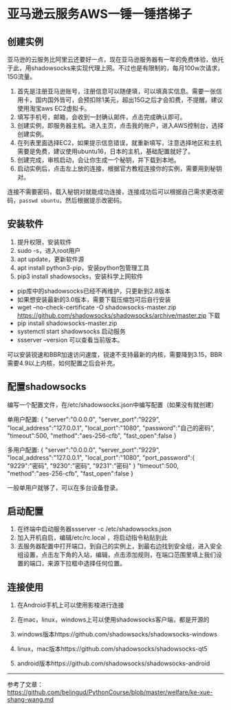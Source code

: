 # 亚马逊云服务AWS一锤一锤搭梯子

## 创建实例

亚马逊的云服务比阿里云还要好一点，现在亚马逊服务器有一年的免费体验，依托于此，用shadowsocks来实现代理上网。不过也是有限制的，每月100w次请求，15G流量。

1. 首先是注册亚马逊账号，注册信息可以随便填，可以填真实信息。需要一张信用卡，国内国外皆可，会预扣除1美元，超出15G之后才会扣费，不提醒。建议使用淘宝aws EC2虚拟卡。
2. 填写手机号，邮箱，会收到一封确认邮件，点击完成确认即可。
2. 创建实例，即服务器主机。进入主页，点击我的账户，进入AWS控制台，选择创建实例。
3. 在列表里面选择EC2，如果提示信息错误，就重新填写，注意选择地区和主机需要是免费，建议使用ubuntu16，日本的主机，基础配置就好了。
4. 创建完成，审核启动，会让你生成一个秘钥，并下载到本地。
5. 启动实例后，点击左上放的连接，根据官方教程连接你的实例，需要用到秘钥对。

连接不需要密码，载入秘钥对就能成功连接，连接成功后可以根据自己需求更改密码，`passwd ubuntu`，然后根据提示改密码。

## 安装软件

1. 提升权限，安装软件
1. sudo -s，进入root用户
1. apt update，更新软件源
1. apt install python3-pip，安装python包管理工具
1. pip3 install shadowsocks，安装科学上网软件
  - pip库中的shadowsocks已经不再维护，只更新到2.8版本
  - 如果想安装最新的3.0版本，需要下载压缩包可后自行安装
  - wget –no-check-certificate -O shadowsocks-master.zip https://github.com/shadowsocks/shadowsocks/archive/master.zip 下载
  - pip install shadowsocks-master.zip
  - systemctl start shadowsocks 启动服务
  - ssserver –version 可以查看当前版本。

可以安装锐速和BBR加速访问速度，锐速不支持最新的内核，需要降到3.15，BBR需要4.9以上内核，如何配置之后会补充。

## 配置shadowsocks

编写一个配置文件，在/etc/shadowsocks.json中编写配置（如果没有就创建）

单用户配置:
    {
        "server":"0.0.0.0",
        "server_port":"9229",
        "local_address":"127.0.0.1",
        "local_port":"1080",
        "password":"自己的密码",
        "timeout":500,
        "method":"aes-256-cfb",
        "fast_open":false
    }

多用户配置:
    {
        "server":"0.0.0.0",
        "server_port":"9229",
        "local_address":"127.0.0.1",
        "local_port":"1080",
        "port_password":{
            "9229":"密码",
            "9230":"密码",
            "9231":"密码"
        }
        "timeout":500,
        "method":"aes-256-cfb",
        "fast_open":false
    }

一般单用户就够了，可以在多台设备登录。

## 启动配置

1. 在终端中启动服务器ssserver -c /etc/shadowsocks.json
1. 加入开机自启，编辑/etc/rc.local ，将启动指令粘贴到此
1. 去服务器配置中打开端口，到自己的实例上，到最右边找到安全组，进入安全组设置，点击左下角的入站，编辑，点击添加规则，在端口范围里填上我们设置的端口，来源下拉框中选择任何位置。

## 连接使用

1. 在Android手机上可以使用影梭进行连接

1. 在mac，linux，windows上可以使用shadowsocks客户端，都是开源的

1. windows版本https://github.com/shadowsocks/shadowsocks-windows

1. linux，mac版本https://github.com/shadowsocks/shadowsocks-qt5

1. android版本https://github.com/shadowsocks/shadowsocks-android


---

参考了文章：https://github.com/belingud/PythonCourse/blob/master/welfare/ke-xue-shang-wang.md



